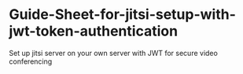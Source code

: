 # Guide-Sheet-for-jitsi-setup-with-jwt-token-authentication
Set up jitsi server on your own server with JWT for secure video conferencing

